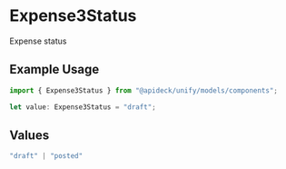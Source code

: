 # Expense3Status

Expense status

## Example Usage

```typescript
import { Expense3Status } from "@apideck/unify/models/components";

let value: Expense3Status = "draft";
```

## Values

```typescript
"draft" | "posted"
```